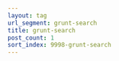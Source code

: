 ```yaml
---
layout: tag
url_segment: grunt-search
title: grunt-search
post_count: 1
sort_index: 9998-grunt-search
---
```

